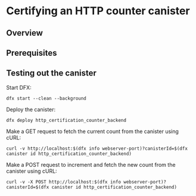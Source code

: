# Certifying an HTTP counter canister

## Overview

## Prerequisites

## Testing out the canister

Start DFX:

```shell
dfx start --clean --background
```

Deploy the canister:

```shell
dfx deploy http_certification_counter_backend
```

Make a GET request to fetch the current count from the canister using cURL:

```shell
curl -v http://localhost:$(dfx info webserver-port)?canisterId=$(dfx canister id http_certification_counter_backend)
```

Make a POST request to increment and fetch the new count from the canister using cURL:

```shell
curl -v -X POST http://localhost:$(dfx info webserver-port)?canisterId=$(dfx canister id http_certification_counter_backend)
```
